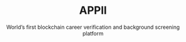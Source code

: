 ---
layout: "case-study"
menu: 
  footer_customers:
    weigth: 1
case_study: true
order: 100
title: "APPII"
subtitle: "World’s first blockchain career verification and background screening platform"
image: "appii.jpg"
industries:
  - name: "Recruitment"
summary: "APPII is an online verification, career management, and recruitment platform."
link: 
  url: "https://appii.io/"

deliverables: "Blockchain-based career verification application"

challenge:
  title: "Verification of educational and work experience is an expensive and time-consuming process for employers and recruiters. The recruitment sector relies on multiple verifications across organisations and intermediaries to check the claims an individual makes about their education and employment."
  content: |-
    Verification of educational and work experience is an expensive and time-consuming process for employers and recruiters. The recruitment sector relies on multiple verifications across organisations and intermediaries to check the claims an individual makes about their education and employment.

    The existing process requires the repeated acquisition of the same pieces of data. The failure to do these checks leads to time and expense incurred when the experience of the new hire is discovered to be fraudulent. There is also legal and operational risk where the qualifications are related to health and safety, or compliance.

    APPII wanted to change the cross-referencing process by providing control of the process to the candidate, enabling quicker and cheaper checks. APPII ensures that the authentication of a candidate’s experience is a one-time event, with the record of the verification stored securely and permanently for any person or organisation that requests access to view it.

delivery:
  diagram: "appii.svg"
  title: "Applied Blockchain and APPII designed a platform underpinned by blockchain and digital signatures as a way to create a single immutable record of an individual’s experience."
  content: |-
    Applied Blockchain led the solution design and advisory for the technical architecture of APPII, developing a Smart Contract data store for each user with controls over third party access to that data. Educational institutions and employers that participate in the network are able to verify a user’s experience with a digital signature that is stored against their record on the blockchain. This also eliminates the need for ‘double handling’ and processing by multiple verification providers.

    The backend development of the application included developing functionality to integrate Know Your Customer (KYC) providers for verification, issuing and storing digital signatures, biometrics, and integrating Applied Blockchain’s ‘Privacy’ component to ensure compliance with data protection and privacy standards.

    The front end of APPII included a process of user research (for applicants, companies and education institutions), design and development for each of the user groups. A web and mobile version were developed with an intuitive user experience for the ID verification process and storage and management of digital keys for educational institutions and employers to attest to a user’s experience.

results: 
  title: "Applied Blockchain worked with APPII from the research and design phase through to the release of a production-grade platform for developing its career verification platform – which you can download via the Google Play and Apple Store."
  content: |-
    All applicants on APPII are verified, making manual referencing a thing of the past
  icons:
    - image: "icon-integrity"
      title: "Data integrity"
    - image: "icon-no-third-party"
      title: "No third-party authentication process"
    - image: "icon-permission"
      title: "Permissioned for users to view and update data"
    - image: "icon-reduction"
      title: "Cost reduction"
    - image: "icon-ux"
      title: "Brilliant UX"
    - image: "icon-thumb"
      title: "Biometric verification"

testimonial:
    - quote: "Adi and the team at Applied Blockchain have been instrumental in bringing our idea to life. The team delivered an outstanding platform and continue to deliver innovative features that will hopefully lead the way in assisting employers to find pre-verified talent, and for talent to increase their employability."
      author: "Gary McKay"
      position: "Managing Director, APPII"
      image: "gary-mckay"
---